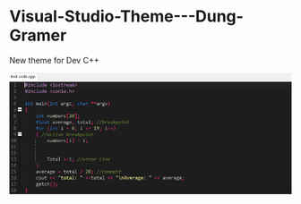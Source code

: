 # Visual-Studio-Theme---Dung-Gramer
New theme for Dev C++


​<img src = "https://github.com/DungGramer/Visual-Studio-Theme---Dung-Gramer/blob/master/Screenshot.png">
